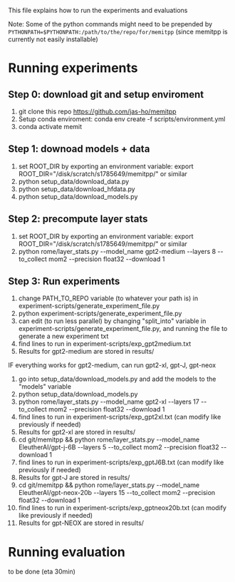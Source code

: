 This file explains how to run the experiments and evaluations

Note: Some of the python commands might need to be prepended by `PYTHONPATH=$PYTHONPATH:/path/to/the/repo/for/memitpp`
(since memitpp is currently not easily installable)


# Running experiments

## Step 0: download git and setup enviroment
1) git clone this repo https://github.com/jas-ho/memitpp
2) Setup conda enviroment: conda env create -f scripts/environment.yml
3) conda activate memit

## Step 1: downoad models + data
1) set ROOT_DIR by exporting an environment variable: export ROOT_DIR="/disk/scratch/s1785649/memitpp/" or similar
2) python setup_data/download_data.py
3) python setup_data/download_hfdata.py
4) python setup_data/download_models.py

## Step 2: precompute layer stats
1) set ROOT_DIR by exporting an environment variable: export ROOT_DIR="/disk/scratch/s1785649/memitpp/" or similar
2) python rome/layer_stats.py --model_name gpt2-medium --layers 8 --to_collect mom2 --precision float32 --download 1

## Step 3: Run experiments
1) change PATH_TO_REPO variable (to whatever your path is) in experiment-scripts/generate_experiment_file.py
2) python experiment-scripts/generate_experiment_file.py 
3) can edit (to run less parallel) by changing "split_into" variable in experiment-scripts/generate_experiment_file.py, and running the file to generate a new experiment txt
4) find lines to run in experiment-scripts/exp_gpt2medium.txt
5) Results for gpt2-medium are stored in results/

IF everything works for gpt2-medium, can run gpt2-xl, gpt-J, gpt-neox
1) go into setup_data/download_models.py and add the models to the "models" variable
2) python setup_data/download_models.py
3) python rome/layer_stats.py --model_name gpt2-xl --layers 17 --to_collect mom2 --precision float32 --download 1
4) find lines to run in experiment-scripts/exp_gpt2xl.txt (can modify like previously if needed)
5) Results for gpt2-xl are stored in results/
6) cd git/memitpp && python rome/layer_stats.py --model_name EleutherAI/gpt-j-6B --layers 5 --to_collect mom2 --precision float32 --download 1
7) find lines to run in experiment-scripts/exp_gptJ6B.txt (can modify like previously if needed)
8) Results for gpt-J are stored in results/
9) cd git/memitpp && python rome/layer_stats.py --model_name EleutherAI/gpt-neox-20b --layers 15 --to_collect mom2 --precision float32 --download 1
10) find lines to run in experiment-scripts/exp_gptneox20b.txt (can modify like previously if needed)
11) Results for gpt-NEOX are stored in results/


# Running evaluation
to be done (eta 30min)